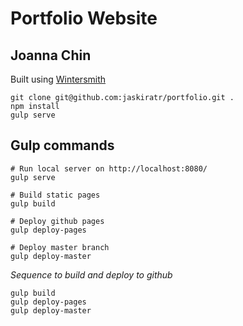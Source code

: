 
# Portfolio Website
## Joanna Chin

Built using [Wintersmith](wintersmith.io)

```
git clone git@github.com:jaskiratr/portfolio.git .
npm install
gulp serve
```

## Gulp commands
```
# Run local server on http://localhost:8080/
gulp serve

# Build static pages
gulp build

# Deploy github pages
gulp deploy-pages

# Deploy master branch
gulp deploy-master
```

*Sequence to build and deploy to github*
```
gulp build
gulp deploy-pages
gulp deploy-master
```
